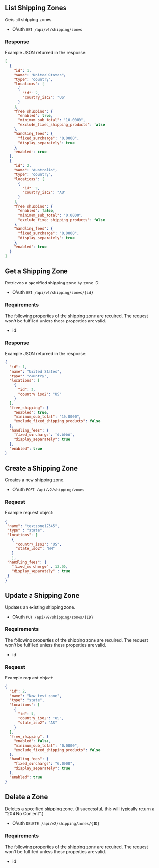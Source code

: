 ## <span class="jumptarget"> List Shipping Zones </span>

Gets all shipping zones.

*   OAuth
`GET /api/v2/shipping/zones`  

### <span class="jumptarget"> Response </span>

Example JSON returned in the response:

```json
[
  {
    "id": 1,
    "name": "United States",
    "type": "country",
    "locations": [
      {
        "id": 2,
        "country_iso2": "US"
      }
    ],
    "free_shipping": {
      "enabled": true,
      "minimum_sub_total": "10.0000",
      "exclude_fixed_shipping_products": false
    },
    "handling_fees": {
      "fixed_surcharge": "0.0000",
      "display_separately": true
    },
    "enabled": true
  },
  {
    "id": 2,
    "name": "Australia",
    "type": "country",
    "locations": [
      {
        "id": 3,
        "country_iso2": "AU"
      }
    ],
    "free_shipping": {
      "enabled": false,
      "minimum_sub_total": "0.0000",
      "exclude_fixed_shipping_products": false
    },
    "handling_fees": {
      "fixed_surcharge": "0.0000",
      "display_separately": true
    },
    "enabled": true
  }
]
```
  
## <span class="jumptarget"> Get a Shipping Zone </span>

Retrieves a specified shipping zone by zone ID.

*   OAuth
`GET /api/v2/shipping/zones/{id}`

### <span class="jumptarget"> Requirements </span>

The following properties of the shipping zone are required. The request won't be fulfilled unless these properties are valid.

* id

### <span class="jumptarget"> Response </span>

Example JSON returned in the response:

```json
{
  "id": 1,
  "name": "United States",
  "type": "country",
  "locations": [
    {
      "id": 2,
      "country_iso2": "US"
    }
  ],
  "free_shipping": {
    "enabled": true,
    "minimum_sub_total": "10.0000",
    "exclude_fixed_shipping_products": false
  },
  "handling_fees": {
    "fixed_surcharge": "0.0000",
    "display_separately": true
  },
  "enabled": true
}
```

## <span class="jumptarget"> Create a Shipping Zone </span>

Creates a new shipping zone.

*   OAuth
`POST /api/v2/shipping/zones`


### <span class="jumptarget"> Request </span>

Example request object:

```json
{
 "name": "testzone12345",
 "type" : "state",
 "locations": [
   {
     "country_iso2": "US",
     "state_iso2": "NM"
   }
   ],
 "handling_fees": {
   "fixed_surcharge" : 12.00,
   "display_separately" : true
 }
}
```

## <span class="jumptarget"> Update a Shipping Zone </span>

Updates an existing shipping zone.

*   OAuth
`PUT /api/v2/shipping/zones/{ID}`

### <span class="jumptarget"> Requirements </span>

The following properties of the shipping zone are required. The request won't be fulfilled unless these properties are valid.

* id

### <span class="jumptarget"> Request </span>

Example request object:

```json
{
  "id": 2,
  "name": "New test zone",
  "type": "state",
  "locations": [
    {
      "id": 5,
      "country_iso2": "US",
      "state_iso2": "AS"
    }
  ],
  "free_shipping": {
    "enabled": false,
    "minimum_sub_total": "0.0000",
    "exclude_fixed_shipping_products": false
  },
  "handling_fees": {
    "fixed_surcharge": "6.0000",
    "display_separately": true
  },
  "enabled": true
}
```

## <span class="jumptarget"> Delete a Zone </span>

Deletes a specified shipping zone. (If successful, this will typically return a "204 No Content".)

*   OAuth
`DELETE /api/v2/shipping/zones/{ID}`

### <span class="jumptarget"> Requirements </span>

The following properties of the shipping zone are required. The request won't be fulfilled unless these properties are valid.

* id


